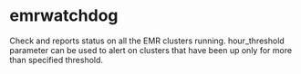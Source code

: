 # emrwatchdog

Check and reports status on all the EMR clusters running. hour_threshold parameter can be used to alert on clusters that have been up only for more than specified threshold.
